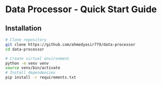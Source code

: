 # Data Processor - Quick Start Guide

## Installation
```bash
# Clone repository
git clone https://github.com/ahmedyasir779/data-processor
cd data-processor

# Create virtual environment
python -m venv venv
source venv/bin/activate  
# Install dependencies
pip install -r requirements.txt